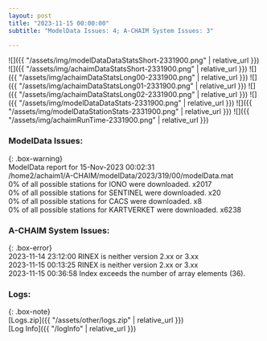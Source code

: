 ```yaml
---
layout: post
title: "2023-11-15 00:00:00"
subtitle: "ModelData Issues: 4; A-CHAIM System Issues: 3"

---
```


![]({{ "/assets/img/modelDataDataStatsShort-2331900.png" | relative_url }})
![]({{ "/assets/img/achaimDataStatsShort-2331900.png" | relative_url }})
![]({{ "/assets/img/achaimDataStatsLong00-2331900.png" | relative_url }})
![]({{ "/assets/img/achaimDataStatsLong01-2331900.png" | relative_url }})
![]({{ "/assets/img/achaimDataStatsLong02-2331900.png" | relative_url }})
![]({{ "/assets/img/modelDataDataStats-2331900.png" | relative_url }})
![]({{ "/assets/img/modelDataStationStats-2331900.png" | relative_url }})
![]({{ "/assets/img/achaimRunTime-2331900.png" | relative_url }})


### ModelData Issues:  
  
{: .box-warning}  
 ModelData report for 15-Nov-2023 00:02:31   
 /home2/achaim1/A-CHAIM/modelData/2023/319/00/modelData.mat   
 0% of all possible stations for IONO were downloaded. x2017   
 0% of all possible stations for SENTINEL were downloaded. x20   
 0% of all possible stations for CACS were downloaded. x8   
 0% of all possible stations for KARTVERKET were downloaded. x6238   
  
### A-CHAIM System Issues:  
  
{: .box-error}  
2023-11-14 23:12:00 RINEX is neither version 2.xx or 3.xx  
2023-11-15 00:13:25 RINEX is neither version 2.xx or 3.xx  
2023-11-15 00:36:58 Index exceeds the number of array elements (36).  

### Logs:  
  
{: .box-note}  
[Logs.zip]({{ "/assets/other/logs.zip" | relative_url }})  
[Log Info]({{ "/logInfo" | relative_url }})  
